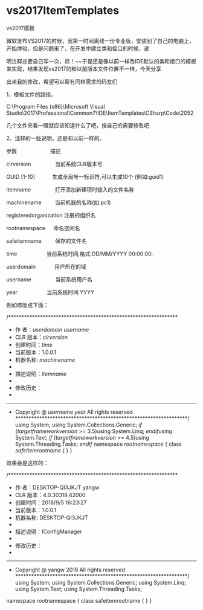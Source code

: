 # vs2017ItemTemplates
vs2017模板

微软发布VS2017的时候，我第一时间离线一份专业版，安装到了自己的电脑上，开始体验，但是问题来了，在开发中建立类和接口的时候，说

明注释总要自己写一次，烦！~~于是还是像以前一样改IDE默认的类和接口的模板来实现，结果发现vs2017的和以前版本文件位置不一样，今天分享

出来我的修改，希望可以帮有同样需求的码友们

 

1、模板文件的路径。

C:\Program Files (x86)\Microsoft Visual Studio\2017\Professional\Common7\IDE\ItemTemplates\CSharp\Code\2052

几个文件夹看一眼就应该知道什么了吧，按自己的需要修改吧



2、注释的一些说明，还是和以前一样的。

参数                　　　　　　描述

clrversion            　　　　 当前系统CLR版本号

GUID [1-10]            　　　生成全局唯一标识符,可以生成10个 (例如:guid1)

itemname            　　　　 打开添加新建项时输入的文件名称

machinename            　　 当前机器的名称(如:pc1)

registeredorganization       注册的组织名

rootnamespace            　  命名空间名

safeitemname            　　 保存的文件名

time                　　　　　  当前系统时间,格式:DD/MM/YYYY 00:00:00.

userdomain            　　　 用户所在的域

username            　　　　 当前系统用户名

year                　　　　　  当前系统时间 YYYY

例如修改成下面：

/****************************************************************
 * 作    者：$userdomain$  $username$
 * CLR 版本：$clrversion$
 * 创建时间：$time$
 * 当前版本：1.0.0.1
 * 机器名称: $machinename$
 * 
 * 描述说明：$itemname$
 *
 * 修改历史：
 *
*****************************************************************
 * Copyright @ $username$ $year$ All rights reserved
*****************************************************************/
using System;
using System.Collections.Generic;
$if$ ($targetframeworkversion$ >= 3.5)using System.Linq;
$endif$using System.Text;
$if$ ($targetframeworkversion$ >= 4.5)using System.Threading.Tasks;
$endif$
namespace $rootnamespace$
{
    class $safeitemrootname$
    {
    }
}

效果会是这样的：


 /****************************************************************
 * 作    者：DESKTOP-QI3JKJT  yangw
 * CLR 版本：4.0.30319.42000
 * 创建时间：2018/9/5 16:23:27
 * 当前版本：1.0.0.1
 * 机器名称: DESKTOP-QI3JKJT
 * 
 * 描述说明：IConfigManager
 *
 * 修改历史：
 *
*****************************************************************
 * Copyright @ yangw 2018 All rights reserved
*****************************************************************/
using System;
using System.Collections.Generic;
using System.Linq;
using System.Text;
using System.Threading.Tasks;

namespace rootnamespace
{
    class safeitemrootname
    {
    }
}